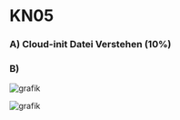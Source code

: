 # KN05

### A) Cloud-init Datei Verstehen (10%)


### B)

![grafik](https://github.com/user-attachments/assets/11d338aa-674a-404a-b733-f91acaf7d6dd)

![grafik](https://github.com/user-attachments/assets/bd4ec960-2550-47eb-84c0-8caba10bfa98)
